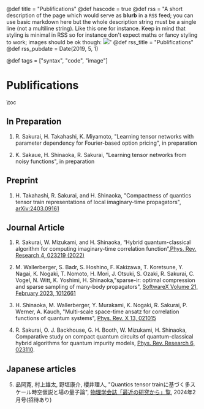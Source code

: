 @def title = "Publifications"
@def hascode = true
@def rss = "A short description of the page which would serve as **blurb** in a `RSS` feed; you can use basic markdown here but the whole description string must be a single line (not a multiline string). Like this one for instance. Keep in mind that styling is minimal in RSS so for instance don't expect maths or fancy styling to work; images should be ok though: ![](https://upload.wikimedia.org/wikipedia/en/b/b0/Rick_and_Morty_characters.jpg)"
@def rss_title = "Publifications"
@def rss_pubdate = Date(2019, 5, 1)

@def tags = ["syntax", "code", "image"]

# Publifications

\toc

## In Preparation
1. R. Sakurai, H. Takahashi, K. Miyamoto, "Learning tensor networks with parameter dependency for Fourier-based option pricing", in preparation

2. K. Sakaue, H. Shinaoka, R. Sakurai, "Learning tensor networks from noisy functions", in preparation

## Preprint 
1.  H. Takahashi, R. Sakurai, and H. Shinaoka, "Compactness of quantics tensor train representations of local imaginary-time propagators", [arXiv:2403.09161](https://arxiv.org/abs/2403.09161)


## Journal Article
1. R. Sakurai, W. Mizukami, and H. Shinaoka, “Hybrid quantum-classical algorithm for computing imaginary-time correlation function”,[Phys. Rev. Research 4, 023219 (2022)](https://doi.org/10.1103/PhysRevResearch.4.023219)


2. M. Wallerberger, S. Badr, S. Hoshino, F. Kakizawa, T. Koretsune, Y. Nagai, K. Nogaki, T. Nomoto, H. Mori, J. Otsuki, S. Ozaki, R. Sakurai, C. Vogel, N. Witt, K. Yoshimi, H. Shinaoka,"sparse-ir: optimal compression and sparse sampling of many-body propagators", [SoftwareX Volume 21, February 2023, 1012661](https://doi.org/10.1016/j.softx.2022.101266)

3. H. Shinaoka, M. Wallerberger, Y. Murakami, K. Nogaki, R. Sakurai, P. Werner, A. Kauch, "Multi-scale space-time ansatz for correlation functions of quantum systems", [Phys. Rev. X 13, 021015](https://journals.aps.org/prx/abstract/10.1103/PhysRevX.13.021015)

4. R. Sakurai, O. J. Backhouse, G. H. Booth, W. Mizukami, H. Shinaoka, Comparative study on compact quantum circuits of quantum-classical hybrid algorithms for quantum impurity models, [Phys. Rev. Research 6, 023110](https://journals.aps.org/prresearch/abstract/10.1103/PhysRevResearch.6.023110).


## Japanese articles
5. 品岡寛, 村上雄太, 野垣康介, 櫻井理人, "Quantics tensor trainに基づく多スケール時空仮説と場の量子論",  [物理学会誌「最近の研究から」覧](https://www.jps.or.jp/books/gakkaishi/2024/02/79-2.php), 2024年2月号(招待あり)
